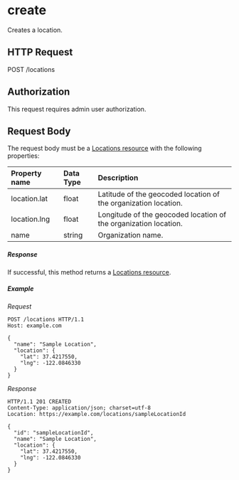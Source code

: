 # create

Creates a location.

## HTTP Request

POST /locations

## Authorization

This request requires admin user authorization.

## Request Body

The request body must be a
[Locations resource](README.md#resource-representation) with the
following properties:

| Property name  | Data Type | Description                                                      |
|:---------------|:----------|:-----------------------------------------------------------------|
| location.lat   | float     | Latitude of the geocoded location of the organization location.  |
| location.lng   | float     | Longitude of the geocoded location of the organization location. |
| name           | string    | Organization name.                                               |

##### Response

If successful, this method returns a
[Locations resource](README.md#resource-representation).

##### Example

*Request*

```HTTP
POST /locations HTTP/1.1
Host: example.com

{
  "name": "Sample Location",
  "location": {
    "lat": 37.4217550,
    "lng": -122.0846330
  }
}
```

*Response*

```HTTP
HTTP/1.1 201 CREATED
Content-Type: application/json; charset=utf-8
Location: https://example.com/locations/sampleLocationId

{
  "id": "sampleLocationId",
  "name": "Sample Location",
  "location": {
    "lat": 37.4217550,
    "lng": -122.0846330
  }
}
```
